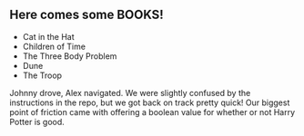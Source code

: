 ## Here comes some BOOKS!
- Cat in the Hat
- Children of Time
- The Three Body Problem
- Dune
- The Troop

Johnny drove, Alex navigated. We were slightly confused by the instructions in the repo, but we got back on track pretty quick! Our biggest point of friction came with offering a boolean value for whether or not Harry Potter is good.
